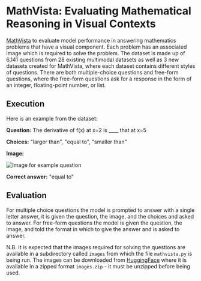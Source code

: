 # MathVista: Evaluating Mathematical Reasoning in Visual Contexts

[MathVista](https://arxiv.org/pdf/2310.02255) to evaluate model performance in answering mathematics problems that have a visual component. Each problem has an associated image which is required to solve the problem. The dataset is made up of 6,141 questions from 28 existing multimodal datasets as well as 3 new datasets created for MathVista, where each dataset contains different styles of questions. There are both multiple-choice questions and free-form questions, where the free-form questions ask for a response in the form of an integer, floating-point number, or list.

## Execution
Here is an example from the dataset:

**Question:** The derivative of f(x) at x=2 is ____ that at x=5

**Choices:** "larger than", "equal to", "smaller than"

**Image:**

![Image for example question](example_image.png)

**Correct answer:** "equal to"

## Evaluation
For multiple choice questions the model is prompted to answer with a single letter answer, it is given the question, the image, and the choices and asked to answer. For free-form questions the model is given the question, the image, and told the format in which to give the answer and is asked to answer.

N.B. It is expected that the images required for solving the questions are available in a subdirectory called `images` from which the file `mathvista.py` is being run. The images can be downloaded from [HuggingFace](https://huggingface.co/datasets/AI4Math/MathVista) where it is available in a zipped format `images.zip` - it must be unzipped before being used.
